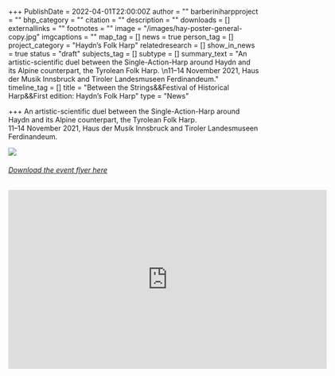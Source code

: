 +++
PublishDate = 2022-04-01T22:00:00Z
author = ""
barberiniharpproject = ""
bhp_category = ""
citation = ""
description = ""
downloads = []
externallinks = ""
footnotes = ""
image = "/images/hay-poster-general-copy.jpg"
imgcaptions = ""
map_tag = []
news = true
person_tag = []
project_category = "Haydn’s Folk Harp"
relatedresearch = []
show_in_news = true
status = "draft"
subjects_tag = []
subtype = []
summary_text = "An artistic-scientific duel between the Single-Action-Harp around Haydn and its Alpine counterpart, the Tyrolean Folk Harp. \n11–14 November 2021, Haus der Musik Innsbruck and Tiroler Landesmuseen Ferdinandeum."
timeline_tag = []
title = "Between the Strings&&Festival of Historical Harp&&First edition: Haydn’s Folk Harp"
type = "News"

+++
An artistic-scientific duel between the Single-Action-Harp around Haydn and its Alpine counterpart, the Tyrolean Folk Harp.  
11–14 November 2021, Haus der Musik Innsbruck and Tiroler Landesmuseen Ferdinandeum.

![](/images/hay-poster-general-copy.jpg)

###### [Download the event flyer here](https://www.dropbox.com/s/hnm4g2rdfshp4p3/HAY-flyer-digital.pdf?dl=0)

<div class="embed-responsive embed-responsive-16by9">
<iframe src="https://player.vimeo.com/video/593710805?h=3bf783c509" width="640" height="360" frameborder="0" allow="autoplay; fullscreen; picture-in-picture" allowfullscreen></iframe>
</div>